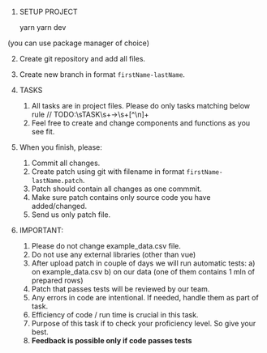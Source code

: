1. SETUP PROJECT

   yarn
   yarn dev

(you can use package manager of choice)

2. Create git repository and add all files.
3. Create new branch in format `firstName-lastName`.
4. TASKS

   1. All tasks are in project files. 
      Please do only tasks matching below rule
      // TODO:\sTASK\s+→\s+[^\n]+
   2. Feel free to create and change components and functions as you see fit.

5. When you finish, please:
   1. Commit all changes.
   2. Create patch using git with filename in format `firstName-lastName.patch`.
   3. Patch should contain all changes as one commmit.
   4. Make sure patch contains only source code you have added/changed.
   5. Send us only patch file.

6. IMPORTANT:
   1. Please do not change example_data.csv file.
   2. Do not use any external libraries (other than vue)
   3. After upload patch in couple of days we will run automatic tests:
      a) on example_data.csv
      b) on our data (one of them contains 1 mln of prepared rows)
   4. Patch that passes tests will be reviewed by our team.
   5. Any errors in code are intentional. If needed, handle them as part of task.
   6. Efficiency of code / run time is crucial in this task.
   7. Purpose of this task if to check your proficiency level. So give your best.
   8. **Feedback is possible only if code passes tests**
